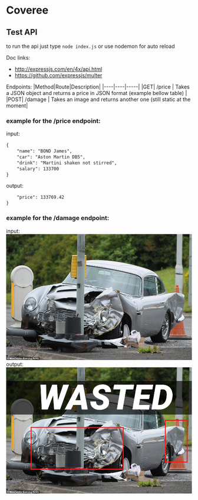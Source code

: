 # Coveree

## Test API
to run the api just type `node index.js` or use nodemon for auto reload

Doc links:
- http://expressjs.com/en/4x/api.html
- https://github.com/expressjs/multer

Endpoints:
|Method|Route|Description|
|----|----|-----|
|GET| /price | Takes a JSON object and returns a price in JSON format (example bellow table) |
|POST| /damage | Takes an image and returns another one (still static at the moment|

### example for the /price endpoint:

input:
```
{
    "name": "BOND James",
    "car": "Aston Martin DB5",
    "drink": "Martini shaken not stirred",
    "salary": 133700
}
```
output:
```{
    "price": 133769.42
}
```

### example for the /damage endpoint:

input:
![carCrash](TestAPI/images/90915185529ae2bb0b455e0cb8e5b23a)
output:
![carCrash](TestAPI/images/DB5Wasted.png)
